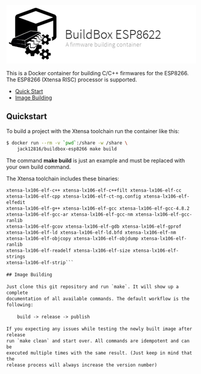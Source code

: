 ![BuildBox ESP8266](docs/logo-project.png)

This is a Docker container for building C/C++ firmwares for the ESP8266.
The ESP8266 (Xtensa RISC) processor is supported.

- [Quick Start](#quick-start)
- [Image Building](#image-building)

## Quickstart

To build a project with the Xtensa toolchain run the container like this:

```bash
$ docker run --rm -v `pwd`:/share -w /share \
    jack12816/buildbox-esp8266 make build
```

The command **make build** is just an example and must be replaced with
your own build command.

The Xtensa toolchain includes these binaries:
```xtensa-lx106-elf-addr2line xtensa-lx106-elf-ar xtensa-lx106-elf-as
xtensa-lx106-elf-c++ xtensa-lx106-elf-c++filt xtensa-lx106-elf-cc
xtensa-lx106-elf-cpp xtensa-lx106-elf-ct-ng.config xtensa-lx106-elf-elfedit
xtensa-lx106-elf-g++ xtensa-lx106-elf-gcc xtensa-lx106-elf-gcc-4.8.2
xtensa-lx106-elf-gcc-ar xtensa-lx106-elf-gcc-nm xtensa-lx106-elf-gcc-ranlib
xtensa-lx106-elf-gcov xtensa-lx106-elf-gdb xtensa-lx106-elf-gprof
xtensa-lx106-elf-ld xtensa-lx106-elf-ld.bfd xtensa-lx106-elf-nm
xtensa-lx106-elf-objcopy xtensa-lx106-elf-objdump xtensa-lx106-elf-ranlib
xtensa-lx106-elf-readelf xtensa-lx106-elf-size xtensa-lx106-elf-strings
xtensa-lx106-elf-strip```

## Image Building

Just clone this git repository and run `make`. It will show up a complete
documentation of all available commands. The default workflow is the following:

    build -> release -> publish

If you expecting any issues while testing the newly built image after release
run `make clean` and start over. All commands are idempotent and can be
executed multiple times with the same result. (Just keep in mind that the
release process will always increase the version number)
